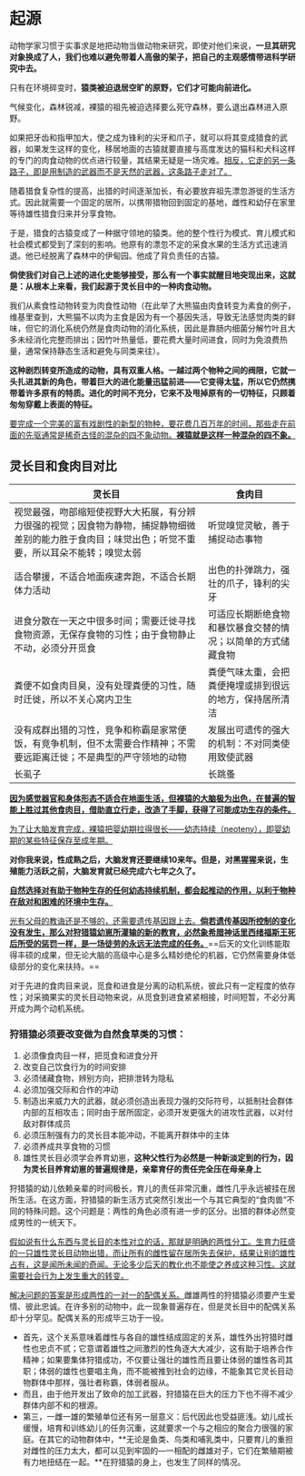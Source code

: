 # 起源

动物学家习惯于实事求是地把动物当做动物来研究，即使对他们来说，**一旦其研究对象换成了人，我们也难以避免带着人高傲的架子，把自己的主观感情带进科学研究中去。**

只有在环境碎变时，**猿类被迫退居空旷的原野，它们才可能向前进化。**

气候变化，森林锐减，裸猿的祖先被迫选择要么死守森林，要么退出森林进入原野。

如果把牙齿和指甲加大，使之成为锋利的尖牙和爪子，就可以将其变成猎食的武器，如果发生这样的变化，移居地面的古猿就要直接与高度发达的猫科和犬科这样的专门的肉食动物的优点进行较量，其结果无疑是一场灾难。<u>相反，它走的另一条路子，即是用制造的武器而不是天然的武器，这条路子走对了。</u>

随着猎食复杂性的提高，出猎的时间逐渐加长，有必要放弃祖先漂忽游徙的生活方式。因此就需要一个固定的居所，以携带猎物回到固定的基地，雌性和幼仔在家里等待雄性猎食归来并分享食物。

于是，猎食的古猿变成了一种据守领地的猿类。他的整个性行为模式、育儿模式和社会模式都受到了深刻的影响。他原有的漂忽不定的采食水果的生活方式迅速消退。他已经脱离了森林中的伊甸园。他成了背负责任的古猿。

**倘使我们对自己上述的进化史能够接受，那么有一个事实就醒目地突现出来，这就是：从根本上来看，我们起源于灵长目中的一种肉食动物。**

我们从素食性动物转变为肉食性动物（在此举了大熊猫由肉食转变为素食的例子，维基里查到，大熊猫不以肉为主食是因为有一个基因失活，导致无法感觉肉类的鲜味，但它的消化系统仍然是食肉动物的消化系统，因此是靠肠内细菌分解竹叶且大多未经消化完整而排出；因竹叶热量低，要花费大量时间进食，同时为免浪费热量，通常保持静态生活和避免与同类来往）。

**这种剧烈转变所造成的动物，具有双重人格。一越过两个物种之间的阀限，它就一头扎进其新的角色，带着巨大的进化能量迅猛前进——它变得太猛，所以它仍然携带着许多原有的特质。进化的时间不充分，它来不及甩掉原有的一切特征，只顾着匆匆穿戴上表面的特征。**

<u>要完成一个完美的富有戏剧性的新型的物种，要花费几百万年的时间，那些走在前面的先驱通常是稀奇古怪的混杂的四不象动物。**裸猿就是这样一种混杂的四不象。**</u>

## 灵长目和食肉目对比

| 灵长目                                                       | 食肉目                                                       |
| ------------------------------------------------------------ | ------------------------------------------------------------ |
| 视觉最强，吻部缩短使视野大大拓展，有分辨力很强的视觉；因食物为静物，捕捉静物细微差别的能力胜于食肉目；味觉出色；听觉不重要，所以耳朵不能转；嗅觉太弱 | 听觉嗅觉灵敏，善于捕捉动态事物                               |
| 适合攀援，不适合地面疾速奔跑，不适合长期体力活动             | 出色的扑弹跳力，强壮的爪子，锋利的尖牙                       |
| 进食分散在一天之中很多时间；需要迁徙寻找食物资源，无保存食物的习性；由于食物静止不动，必须分开觅食 | 可适应长期断绝食物和暴饮暴食交替的情况；以简单的方式储藏食物 |
| 粪便不如食肉目臭，没有处理粪便的习性，随时迁徙，所以不关心窝内卫生 | 粪便气味太重，会把粪便掩埋或排到很远的地方，保持居所清洁     |
| 没有成群出猎的习性，竞争和称霸是家常便饭，有竞争机制，但不太需要合作精神；不需要远距离迁徙；不是典型的严守领地的动物 | 发展出可遗传的强大的机制：不对同类使用致使武器               |
| 长虱子                                                       | 长跳蚤                                                       |

<u>**因为感觉器官和身体形态不适合在地面生活，但裸猿的大脑极为出色，在普遍的智能上胜过其他食肉目，借助直立行走，改造了手脚，获得了可能成功生存的条件。**</u>

<u>为了让大脑发育完成，裸猿把婴幼期拉得很长——幼态持续（neoteny），即婴幼期的某些特征保存至成年期。</u>

**对你我来说，性成熟之后，大脑发育还要继续10来年。但是，对黑猩猩来说，生殖能力活跃之前，大脑发育就已经完成六七年之久了。**

<u>**自然选择对有助于物种生存的任何幼态持续机制，都会起推动的作用，以利于物种在敌对和困难的环境中生存。**</u>

<u>光有父母的教诲还是不够的，还需要遗传基因跟上去。**倘若遗传基因所控制的变化没有发生，那么对狩猎猿幼崽所灌输的新的教育，必然象希腊神话里西绪福斯王死后所受的惩罚一样，是一场徒劳的永远无法完成的任务。**</u>==后天的文化训练能取得丰硕的成果，但无论大脑的高级中心是多么精妙绝伦的机器，它仍然需要身体低级部分的变化来扶持。==

对于先进的食肉目来说，觅食和进食是分离的动机系统，彼此只有一定程度的依存性；对采摘果实的灵长目动物来说，从觅食到进食紧紧相接，时间短暂，不必分离开成为两个动机系统。

###  狩猎猿必须要改变做为自然食草类的习惯：

1. 必须像食肉目一样，把觅食和进食分开
2. 改变自己饮食行为的时间安排
3. 必须储藏食物，辨别方向，把排泄转为隐私
4. 必须加强交际和合作的冲动
5. 制造出来威力大的武器，就必须创造出表现力强的交际符号，以抵制社会群体内部的互相攻击；同时由于居所固定，必须开发更强大的进攻性武器，以对付敌对群体成员
6. 必须压制强有力的灵长目本能冲动，不能离开群体中的主体
7. 必须养成共享食物的习惯
8. 雄性灵长目必须学会养育幼崽，**这种父性行为必然是一种新淡定到的行为，因为灵长目养育幼崽的普遍规律是，亲辈育仔的责任完全压在母亲身上**

狩猎猿的幼儿依赖亲辈的时间极长，育儿的责任非常沉重，雌性几乎永远被挂在居所生活。在这方面，狩猎猿的新生活方式突然引发出一个与其它典型的“食肉兽”不同的特殊问题。这个问题是：两性的角色必须有进一步的区分。出猎的群体必然变成男性的一统天下。

<u>假如说有什么东西与灵长目的本性对立的话，那就是明确的两性分工。生育力旺盛的一只雄性灵长目动物出猎，而让所有的雌性留在居所失去保护，结果让别的雄性占有，这是闻所未闻的奇闻。无论多少后天的教化也不能使之养成这种习性。这就需要社会行为上发生重大的转变。</u>

<u>解决问题的答案是形成两性的一对一的配偶关系。</u>雌雄两性的狩猎猿必须要产生爱情、彼此忠诚。在许多别的动物中，此一现象普遍存在，但是灵长目中的配偶关系却十分罕见。配偶关系的形成毕三功于一役。

- 首先，这个关系意味着雌性与各自的雄性结成固定的关系，雄性外出狩猎时雌性也忠贞不贰；它意谓着雄性之间激烈的性角逐大大减少，这有助于培养合作精神；如果要集体狩猎成功，不仅要让强壮的雄性而且要让体弱的雄性各司其职；体弱的雄性也要唱主角，而不能被推到社会的边缘，不能象其它灵长目动物群体中那样，强壮者称霸，体弱者服从。
- 而且，由于他开发出了致命的加工武器，狩猎猿在巨大的压力下也不得不减少群体内部不和的根源。
- 第三，一雌一雄的繁殖单位还有另一层意义：后代因此也受益匪浅。幼儿成长缓慢，培育和训练幼儿的任务沉重，这就要求一个与之相应的聚合力很强的家庭。在其它的动物群体中，**无论是鱼类、鸟类和哺乳类中，只要育儿的重担对雌性的压力太大，都可以见到牢固的—一相配的雌雄对子，它们在繁殖期被有力地扭结在一起。**在狩猎猿的身上，也发生了同样的情况。

